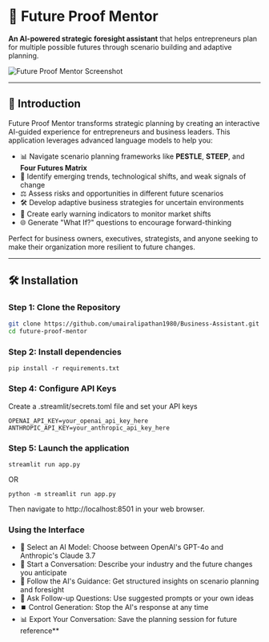 # 🔮 Future Proof Mentor

**An AI-powered strategic foresight assistant** that helps entrepreneurs plan for multiple possible futures through scenario building and adaptive planning.

![Future Proof Mentor Screenshot](path/to/screenshot.png)

---

## 🚀 Introduction

Future Proof Mentor transforms strategic planning by creating an interactive AI-guided experience for entrepreneurs and business leaders. This application leverages advanced language models to help you:

- 📊 Navigate scenario planning frameworks like **PESTLE**, **STEEP**, and **Four Futures Matrix**
- 🔭 Identify emerging trends, technological shifts, and weak signals of change
- ⚖️ Assess risks and opportunities in different future scenarios
- 🛠️ Develop adaptive business strategies for uncertain environments
- 🎯 Create early warning indicators to monitor market shifts
- 🌐 Generate "What If?" questions to encourage forward-thinking

Perfect for business owners, executives, strategists, and anyone seeking to make their organization more resilient to future changes.

---

## 🛠️ Installation

### Step 1: Clone the Repository

```bash
git clone https://github.com/umairalipathan1980/Business-Assistant.git
cd future-proof-mentor
```
### Step 2: Install dependencies
```
pip install -r requirements.txt
```
### Step 4: Configure API Keys
Create a .streamlit/secrets.toml file and set your API keys
```
OPENAI_API_KEY=your_openai_api_key_here
ANTHROPIC_API_KEY=your_anthropic_api_key_here
```
### Step 5: Launch the application
```
streamlit run app.py
```
OR
```
python -m streamlit run app.py
```
Then navigate to http://localhost:8501 in your web browser.

### Using the Interface
- 🔄 Select an AI Model: Choose between OpenAI's GPT-4o and Anthropic's Claude 3.7
- 💬 Start a Conversation: Describe your industry and the future changes you anticipate
- 📝 Follow the AI's Guidance: Get structured insights on scenario planning and foresight
- 🔄 Ask Follow-up Questions: Use suggested prompts or your own ideas
- ⏹️ Control Generation: Stop the AI's response at any time
- 📊 Export Your Conversation: Save the planning session for future reference**


